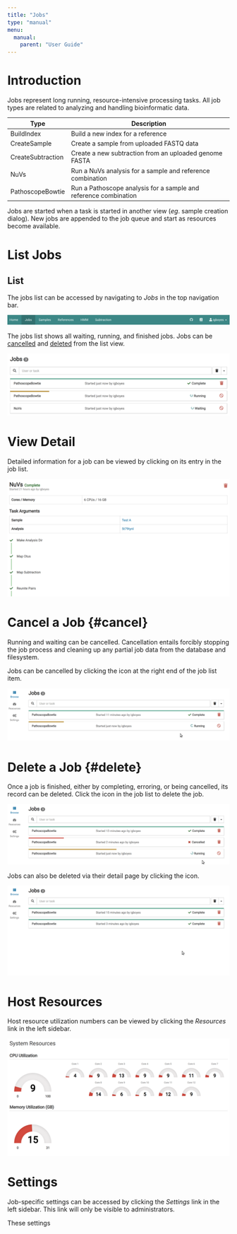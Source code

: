 ```yaml
---
title: "Jobs"
type: "manual"
menu:
  manual:
    parent: "User Guide"
---
```


# Introduction

Jobs represent long running, resource-intensive processing tasks. All job types are related to analyzing and handling bioinformatic data.

| Type              | Description                                                      |
| ----------------- | ---------------------------------------------------------------- |
| BuildIndex        | Build a new index for a reference                                |
| CreateSample      | Create a sample from uploaded FASTQ data                         |
| CreateSubtraction | Create a new subtraction from an uploaded genome FASTA           |
| NuVs              | Run a NuVs analysis for a sample and reference combination       |
| PathoscopeBowtie  | Run a Pathoscope analysis for a sample and reference combination |

Jobs are started when a task is started in another view (_eg_. sample creation dialog). New jobs are appended to the job queue and start as resources become available.

# List Jobs

## List

The jobs list can be accessed by navigating to _Jobs_ in the top navigation bar.

![Jobs Navigation](nav.png)

The jobs list shows all waiting, running, and finished jobs. Jobs can be [cancelled](/docs/manual/ref_jobs#cancel) and [deleted](/docs/manual/ref_jobs#delete) from the list view.

![Jobs Navigation](list.png)

# View Detail

Detailed information for a job can be viewed by clicking on its entry in the job list.

![Jobs Navigation](detail.png)

# Cancel a Job {#cancel}

Running and waiting can be cancelled. Cancellation entails forcibly stopping the job process and cleaning up any partial job data from the database and filesystem.

Jobs can be cancelled by clicking the <i class="fa fa-ban"></i> icon at the right end of the job list item.

![Cancel Job from List](cancel.gif)

# Delete a Job {#delete}

Once a job is finished, either by completing, erroring, or being cancelled, its record can be deleted. Click the <i class="fa fa-trash"></i> icon in the job list to delete the job.

![Delete Job from List](delete.gif)

Jobs can also be deleted via their detail page by clicking the <i class="fa fa-trash"></i> icon.

![Delete Job from Detail Page](delete_detail.gif)

# Host Resources

Host resource utilization numbers can be viewed by clicking the _Resources_ link in the left sidebar.

![Host Resource Settings](resources.png)

# Settings

Job-specific settings can be accessed by clicking the _Settings_ link in the left sidebar. This link will only be visible to administrators.

These settings
